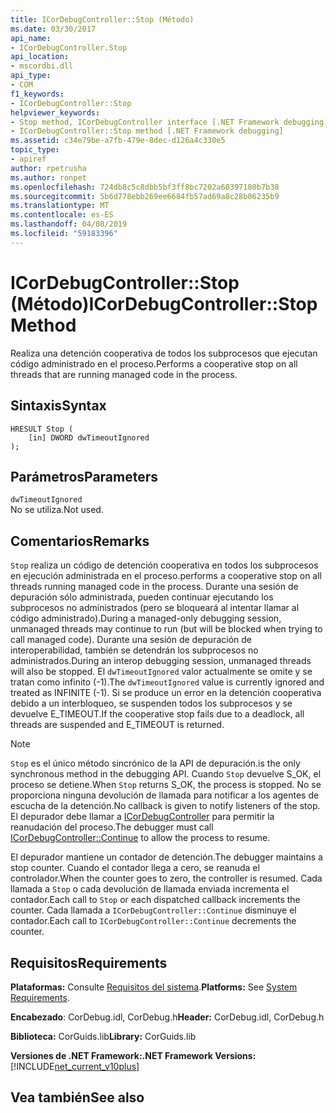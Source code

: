 ```yaml
---
title: ICorDebugController::Stop (Método)
ms.date: 03/30/2017
api_name:
- ICorDebugController.Stop
api_location:
- mscordbi.dll
api_type:
- COM
f1_keywords:
- ICorDebugController::Stop
helpviewer_keywords:
- Stop method, ICorDebugController interface [.NET Framework debugging]
- ICorDebugController::Stop method [.NET Framework debugging]
ms.assetid: c34e79be-a7fb-479e-8dec-d126a4c330e5
topic_type:
- apiref
author: rpetrusha
ms.author: ronpet
ms.openlocfilehash: 724db8c5c8dbb5bf3ff8bc7202a60397180b7b38
ms.sourcegitcommit: 5b6d778ebb269ee6684fb57ad69a8c28b06235b9
ms.translationtype: MT
ms.contentlocale: es-ES
ms.lasthandoff: 04/08/2019
ms.locfileid: "59183396"
---
```

# <a name="icordebugcontrollerstop-method"></a><span data-ttu-id="7a813-102">ICorDebugController::Stop (Método)</span><span class="sxs-lookup"><span data-stu-id="7a813-102">ICorDebugController::Stop Method</span></span>
<span data-ttu-id="7a813-103">Realiza una detención cooperativa de todos los subprocesos que ejecutan código administrado en el proceso.</span><span class="sxs-lookup"><span data-stu-id="7a813-103">Performs a cooperative stop on all threads that are running managed code in the process.</span></span>  
  
## <a name="syntax"></a><span data-ttu-id="7a813-104">Sintaxis</span><span class="sxs-lookup"><span data-stu-id="7a813-104">Syntax</span></span>  
  
```  
HRESULT Stop (  
    [in] DWORD dwTimeoutIgnored  
);  
```  
  
## <a name="parameters"></a><span data-ttu-id="7a813-105">Parámetros</span><span class="sxs-lookup"><span data-stu-id="7a813-105">Parameters</span></span>  
 `dwTimeoutIgnored`  
 <span data-ttu-id="7a813-106">No se utiliza.</span><span class="sxs-lookup"><span data-stu-id="7a813-106">Not used.</span></span>  
  
## <a name="remarks"></a><span data-ttu-id="7a813-107">Comentarios</span><span class="sxs-lookup"><span data-stu-id="7a813-107">Remarks</span></span>  
 `Stop` <span data-ttu-id="7a813-108">realiza un código de detención cooperativa en todos los subprocesos en ejecución administrada en el proceso.</span><span class="sxs-lookup"><span data-stu-id="7a813-108">performs a cooperative stop on all threads running managed code in the process.</span></span> <span data-ttu-id="7a813-109">Durante una sesión de depuración sólo administrada, pueden continuar ejecutando los subprocesos no administrados (pero se bloqueará al intentar llamar al código administrado).</span><span class="sxs-lookup"><span data-stu-id="7a813-109">During a managed-only debugging session, unmanaged threads may continue to run (but will be blocked when trying to call managed code).</span></span> <span data-ttu-id="7a813-110">Durante una sesión de depuración de interoperabilidad, también se detendrán los subprocesos no administrados.</span><span class="sxs-lookup"><span data-stu-id="7a813-110">During an interop debugging session, unmanaged threads will also be stopped.</span></span> <span data-ttu-id="7a813-111">El `dwTimeoutIgnored` valor actualmente se omite y se tratan como infinito (-1).</span><span class="sxs-lookup"><span data-stu-id="7a813-111">The `dwTimeoutIgnored` value is currently ignored and treated as INFINITE (-1).</span></span> <span data-ttu-id="7a813-112">Si se produce un error en la detención cooperativa debido a un interbloqueo, se suspenden todos los subprocesos y se devuelve E_TIMEOUT.</span><span class="sxs-lookup"><span data-stu-id="7a813-112">If the cooperative stop fails due to a deadlock, all threads are suspended and E_TIMEOUT is returned.</span></span>  
  
> [!NOTE]
>  `Stop` <span data-ttu-id="7a813-113">es el único método sincrónico de la API de depuración.</span><span class="sxs-lookup"><span data-stu-id="7a813-113">is the only synchronous method in the debugging API.</span></span> <span data-ttu-id="7a813-114">Cuando `Stop` devuelve S_OK, el proceso se detiene.</span><span class="sxs-lookup"><span data-stu-id="7a813-114">When `Stop` returns S_OK, the process is stopped.</span></span> <span data-ttu-id="7a813-115">No se proporciona ninguna devolución de llamada para notificar a los agentes de escucha de la detención.</span><span class="sxs-lookup"><span data-stu-id="7a813-115">No callback is given to notify listeners of the stop.</span></span> <span data-ttu-id="7a813-116">El depurador debe llamar a [ICorDebugController](../../../../docs/framework/unmanaged-api/debugging/icordebugcontroller-continue-method.md) para permitir la reanudación del proceso.</span><span class="sxs-lookup"><span data-stu-id="7a813-116">The debugger must call [ICorDebugController::Continue](../../../../docs/framework/unmanaged-api/debugging/icordebugcontroller-continue-method.md) to allow the process to resume.</span></span>  
  
 <span data-ttu-id="7a813-117">El depurador mantiene un contador de detención.</span><span class="sxs-lookup"><span data-stu-id="7a813-117">The debugger maintains a stop counter.</span></span> <span data-ttu-id="7a813-118">Cuando el contador llega a cero, se reanuda el controlador.</span><span class="sxs-lookup"><span data-stu-id="7a813-118">When the counter goes to zero, the controller is resumed.</span></span> <span data-ttu-id="7a813-119">Cada llamada a `Stop` o cada devolución de llamada enviada incrementa el contador.</span><span class="sxs-lookup"><span data-stu-id="7a813-119">Each call to `Stop` or each dispatched callback increments the counter.</span></span> <span data-ttu-id="7a813-120">Cada llamada a `ICorDebugController::Continue` disminuye el contador.</span><span class="sxs-lookup"><span data-stu-id="7a813-120">Each call to `ICorDebugController::Continue` decrements the counter.</span></span>  
  
## <a name="requirements"></a><span data-ttu-id="7a813-121">Requisitos</span><span class="sxs-lookup"><span data-stu-id="7a813-121">Requirements</span></span>  
 <span data-ttu-id="7a813-122">**Plataformas:** Consulte [Requisitos del sistema](../../../../docs/framework/get-started/system-requirements.md).</span><span class="sxs-lookup"><span data-stu-id="7a813-122">**Platforms:** See [System Requirements](../../../../docs/framework/get-started/system-requirements.md).</span></span>  
  
 <span data-ttu-id="7a813-123">**Encabezado**: CorDebug.idl, CorDebug.h</span><span class="sxs-lookup"><span data-stu-id="7a813-123">**Header:** CorDebug.idl, CorDebug.h</span></span>  
  
 <span data-ttu-id="7a813-124">**Biblioteca:** CorGuids.lib</span><span class="sxs-lookup"><span data-stu-id="7a813-124">**Library:** CorGuids.lib</span></span>  
  
 **<span data-ttu-id="7a813-125">Versiones de .NET Framework:</span><span class="sxs-lookup"><span data-stu-id="7a813-125">.NET Framework Versions:</span></span>** [!INCLUDE[net_current_v10plus](../../../../includes/net-current-v10plus-md.md)]  
  
## <a name="see-also"></a><span data-ttu-id="7a813-126">Vea también</span><span class="sxs-lookup"><span data-stu-id="7a813-126">See also</span></span>
